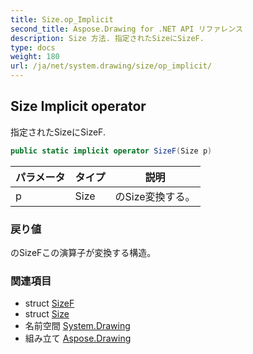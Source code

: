 ```yaml
---
title: Size.op_Implicit
second_title: Aspose.Drawing for .NET API リファレンス
description: Size 方法. 指定されたSizeにSizeF.
type: docs
weight: 180
url: /ja/net/system.drawing/size/op_implicit/
---
```

## Size Implicit operator

指定されたSizeにSizeF.

```csharp
public static implicit operator SizeF(Size p)
```

| パラメータ | タイプ | 説明 |
| --- | --- | --- |
| p | Size | のSize変換する。 |

### 戻り値

のSizeFこの演算子が変換する構造。

### 関連項目

* struct [SizeF](../../sizef/)
* struct [Size](../)
* 名前空間 [System.Drawing](../../size/)
* 組み立て [Aspose.Drawing](../../../)


